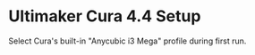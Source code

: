 Ultimaker Cura 4.4 Setup
========================

Select Cura's built-in "Anycubic i3 Mega" profile during first run.


